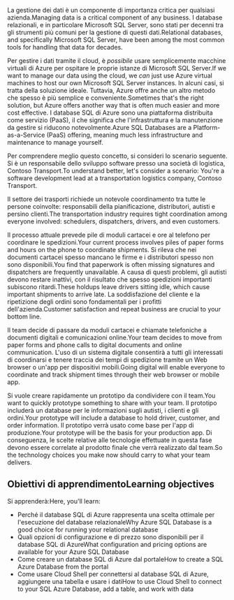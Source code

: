 <span data-ttu-id="61f8b-101">La gestione dei dati è un componente di importanza critica per qualsiasi azienda.</span><span class="sxs-lookup"><span data-stu-id="61f8b-101">Managing data is a critical component of any business.</span></span> <span data-ttu-id="61f8b-102">I database relazionali, e in particolare Microsoft SQL Server, sono stati per decenni tra gli strumenti più comuni per la gestione di questi dati.</span><span class="sxs-lookup"><span data-stu-id="61f8b-102">Relational databases, and specifically Microsoft SQL Server, have been among the most common tools for handling that data for decades.</span></span> 

<span data-ttu-id="61f8b-103">Per gestire i dati tramite il cloud, è _possibile_ usare semplicemente macchine virtuali di Azure per ospitare le proprie istanze di Microsoft SQL Server.</span><span class="sxs-lookup"><span data-stu-id="61f8b-103">If we want to manage our data using the cloud, we _can_ just use Azure virtual machines to host our own Microsoft SQL Server instances.</span></span> <span data-ttu-id="61f8b-104">In alcuni casi, si tratta della soluzione ideale. Tuttavia, Azure offre anche un altro metodo che spesso è più semplice e conveniente.</span><span class="sxs-lookup"><span data-stu-id="61f8b-104">Sometimes that's the right solution, but Azure offers another way that is often much easier and more cost effective.</span></span> <span data-ttu-id="61f8b-105">I database SQL di Azure sono una piattaforma distribuita come servizio (PaaS), il che significa che l'infrastruttura e la manutenzione da gestire si riducono notevolmente.</span><span class="sxs-lookup"><span data-stu-id="61f8b-105">Azure SQL Databases are a Platform-as-a-Service (PaaS) offering, meaning much less infrastructure and maintenance to manage yourself.</span></span>

<span data-ttu-id="61f8b-106">Per comprendere meglio questo concetto, si consideri lo scenario seguente. Si è un responsabile dello sviluppo software presso una società di logistica, Contoso Transport.</span><span class="sxs-lookup"><span data-stu-id="61f8b-106">To understand better, let's consider a scenario: You're a software development lead at a transportation logistics company, Contoso Transport.</span></span>

<span data-ttu-id="61f8b-107">Il settore dei trasporti richiede un notevole coordinamento tra tutte le persone coinvolte: responsabili della pianificazione, distributori, autisti e persino clienti.</span><span class="sxs-lookup"><span data-stu-id="61f8b-107">The transportation industry requires tight coordination among everyone involved: schedulers, dispatchers, drivers, and even customers.</span></span>

<span data-ttu-id="61f8b-108">Il processo attuale prevede pile di moduli cartacei e ore al telefono per coordinare le spedizioni.</span><span class="sxs-lookup"><span data-stu-id="61f8b-108">Your current process involves piles of paper forms and hours on the phone to coordinate shipments.</span></span> <span data-ttu-id="61f8b-109">Si rileva che nei documenti cartacei spesso mancano le firme e i distributori spesso non sono disponibili.</span><span class="sxs-lookup"><span data-stu-id="61f8b-109">You find that paperwork is often missing signatures and dispatchers are frequently unavailable.</span></span> <span data-ttu-id="61f8b-110">A causa di questi problemi, gli autisti devono restare inattivi, con il risultato che spesso spedizioni importanti subiscono ritardi.</span><span class="sxs-lookup"><span data-stu-id="61f8b-110">These holdups leave drivers sitting idle, which cause important shipments to arrive late.</span></span> <span data-ttu-id="61f8b-111">La soddisfazione del cliente e la ripetizione degli ordini sono fondamentali per i profitti dell'azienda.</span><span class="sxs-lookup"><span data-stu-id="61f8b-111">Customer satisfaction and repeat business are crucial to your bottom line.</span></span>

<span data-ttu-id="61f8b-112">Il team decide di passare da moduli cartacei e chiamate telefoniche a documenti digitali e comunicazioni online.</span><span class="sxs-lookup"><span data-stu-id="61f8b-112">Your team decides to move from paper forms and phone calls to digital documents and online communication.</span></span> <span data-ttu-id="61f8b-113">L'uso di un sistema digitale consentirà a tutti gli interessati di coordinarsi e tenere traccia dei tempi di spedizione tramite un Web browser o un'app per dispositivi mobili.</span><span class="sxs-lookup"><span data-stu-id="61f8b-113">Going digital will enable everyone to coordinate and track shipment times through their web browser or mobile app.</span></span>

<span data-ttu-id="61f8b-114">Si vuole creare rapidamente un prototipo da condividere con il team.</span><span class="sxs-lookup"><span data-stu-id="61f8b-114">You want to quickly prototype something to share with your team.</span></span> <span data-ttu-id="61f8b-115">Il prototipo includerà un database per le informazioni sugli autisti, i clienti e gli ordini.</span><span class="sxs-lookup"><span data-stu-id="61f8b-115">Your prototype will include a database to hold driver, customer, and order information.</span></span> <span data-ttu-id="61f8b-116">Il prototipo verrà usato come base per l'app di produzione.</span><span class="sxs-lookup"><span data-stu-id="61f8b-116">Your prototype will be the basis for your production app.</span></span> <span data-ttu-id="61f8b-117">Di conseguenza, le scelte relative alle tecnologie effettuate in questa fase devono essere correlate al prodotto finale che verrà realizzato dal team.</span><span class="sxs-lookup"><span data-stu-id="61f8b-117">So the technology choices you make now should carry to what your team delivers.</span></span>

## <a name="learning-objectives"></a><span data-ttu-id="61f8b-118">Obiettivi di apprendimento</span><span class="sxs-lookup"><span data-stu-id="61f8b-118">Learning objectives</span></span>

<span data-ttu-id="61f8b-119">Si apprenderà:</span><span class="sxs-lookup"><span data-stu-id="61f8b-119">Here, you'll learn:</span></span>

- <span data-ttu-id="61f8b-120">Perché il database SQL di Azure rappresenta una scelta ottimale per l'esecuzione del database relazionale</span><span class="sxs-lookup"><span data-stu-id="61f8b-120">Why Azure SQL Database is a good choice for running your relational database</span></span>
- <span data-ttu-id="61f8b-121">Quali opzioni di configurazione e di prezzo sono disponibili per il database SQL di Azure</span><span class="sxs-lookup"><span data-stu-id="61f8b-121">What configuration and pricing options are available for your Azure SQL Database</span></span>
- <span data-ttu-id="61f8b-122">Come creare un database SQL di Azure dal portale</span><span class="sxs-lookup"><span data-stu-id="61f8b-122">How to create a SQL Azure Database from the portal</span></span>
- <span data-ttu-id="61f8b-123">Come usare Cloud Shell per connettersi al database SQL di Azure, aggiungere una tabella e usare i dati</span><span class="sxs-lookup"><span data-stu-id="61f8b-123">How to use Cloud Shell to connect to your SQL Azure Database, add a table, and work with data</span></span>